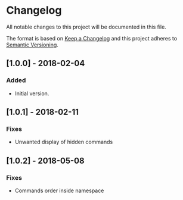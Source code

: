# Changelog
All notable changes to this project will be documented in this file.

The format is based on [Keep a Changelog](http://keepachangelog.com/)
and this project adheres to [Semantic Versioning](http://semver.org/).

## [1.0.0] - 2018-02-04
### Added
- Initial version.

## [1.0.1] - 2018-02-11
### Fixes
- Unwanted display of hidden commands

## [1.0.2] - 2018-05-08
### Fixes
- Commands order inside namespace

